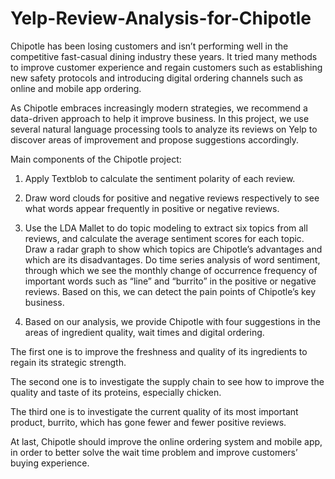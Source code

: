 # Yelp-Review-Analysis-for-Chipotle

Chipotle has been losing customers and isn’t performing well in the competitive fast-casual dining industry these years. It tried many methods to improve customer experience and regain customers such as establishing new safety protocols and introducing digital ordering channels such as online and mobile app ordering. 

As Chipotle embraces increasingly modern strategies, we recommend a data-driven approach to help it improve business. 
In this project, we use several natural language processing tools to analyze its reviews on Yelp to discover areas of improvement and propose suggestions accordingly.


Main components of the Chipotle project:
1. Apply Textblob to calculate the sentiment polarity of each review.

2. Draw word clouds for positive and negative reviews respectively to see what words appear frequently in positive or negative reviews.

3. Use the LDA Mallet to do topic modeling to extract six topics from all reviews, and calculate the average sentiment scores for each topic. Draw a radar graph to show which topics are Chipotle’s advantages and which are its disadvantages.
Do time series analysis of word sentiment, through which we see the monthly change of occurrence frequency of important words such as “line” and “burrito” in the positive or negative reviews. Based on this, we can detect the pain points of Chipotle’s key business.

4. Based on our analysis, we provide Chipotle with four suggestions in the areas of ingredient quality, wait times and digital ordering. 

  The first one is to improve the freshness and quality of its ingredients to regain its strategic strength. 

  The second one is to investigate the supply chain to see how to improve the quality and taste of its proteins, especially chicken. 

  The third one is to investigate the current quality of its most important product, burrito, which has gone fewer and fewer positive reviews. 

  At last, Chipotle should improve the online ordering system and mobile app, in order to better solve the wait time problem and improve customers’ buying experience.
